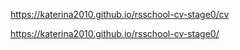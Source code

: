 https://katerina2010.github.io/rsschool-cv-stage0/cv  

https://katerina2010.github.io/rsschool-cv-stage0/  

